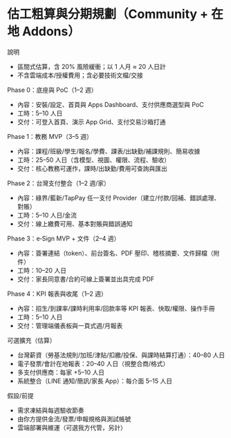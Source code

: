 # 估工粗算與分期規劃（Community + 在地 Addons）

說明
- 區間式估算，含 20% 風險緩衝；以 1 人月 ≈ 20 人日計
- 不含雲端成本/授權費用；含必要技術文檔/交接

Phase 0：底座與 PoC（1–2 週）
- 內容：安裝/設定、首頁與 Apps Dashboard、支付供應商選型與 PoC
- 工時：5–10 人日
- 交付：可登入首頁、演示 App Grid、支付交易沙箱打通

Phase 1：教務 MVP（3–5 週）
- 內容：課程/班級/學生/報名/學費、課表/出缺勤/補課規則、簡易收據
- 工時：25–50 人日（含模型、視圖、權限、流程、驗收）
- 交付：核心教務可運作，課時/出缺勤/費用可查詢與匯出

Phase 2：台灣支付整合（1–2 週/家）
- 內容：綠界/藍新/TapPay 任一支付 Provider（建立/付款/回補、錯誤處理、對賬）
- 工時：5–10 人日/金流
- 交付：線上繳費可用、基本對賬與錯誤通知

Phase 3：e‑Sign MVP + 文件（2–4 週）
- 內容：簽署連結（token）、前台簽名、PDF 壓印、稽核摘要、文件歸檔（附件）
- 工時：10–20 人日
- 交付：家長同意書/合約可線上簽署並出具完成 PDF

Phase 4：KPI 報表與收尾（1–2 週）
- 內容：招生/到課率/課時利用率/回款率等 KPI 報表、快取/權限、操作手冊
- 工時：5–10 人日
- 交付：管理端儀表板與一頁式週/月報表

可選擴充（估算）
- 台灣薪資（勞基法規則/加班/津貼/扣繳/投保、與課時結算打通）：40–80 人日
- 電子發票/會計在地報表：20–40 人日（視整合商/格式）
- 多支付供應商：每家 +5–10 人日
- 系統整合（LINE 通知/簡訊/家長 App）：每介面 5–15 人日

假設/前提
- 需求凍結與每週驗收節奏
- 由你方提供金流/發票/申報規格與測試帳號
- 雲端部署與維運（可選我方代管，另計）
